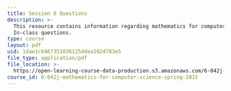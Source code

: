 ```yaml
---
title: Session 8 Questions
description: >-
  This resource contains information regarding mathematics for computer science:
  In-class questions.
type: course
layout: pdf
uid: 1dae1c64673518361254dea1024783e5
file_type: application/pdf
file_location: >-
  https://open-learning-course-data-production.s3.amazonaws.com/6-042j-mathematics-for-computer-science-spring-2015/1dae1c64673518361254dea1024783e5_MIT6_042JS15_cp8.pdf
course_id: 6-042j-mathematics-for-computer-science-spring-2015
---
```


